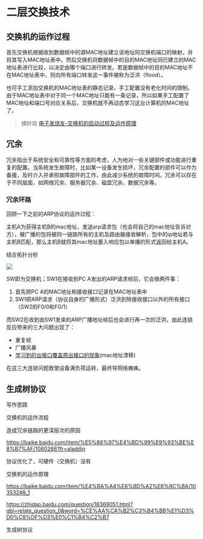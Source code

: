 # 二层交换技术

## 交换机的运作过程

首先交换机根据收到数据帧中的源MAC地址建立该地址同交换机端口的映射，并将其写入MAC地址表中。然后交换机将数据帧中的目的MAC地址同已建立的MAC地址表进行比较，以决定由哪个端口进行转发。若是数据帧中的目的MAC地址不在MAC地址表中，则向所有端口转发这一事件被称为泛洪（flood）。

也可手工添加交换机的MAC地址表的静态记录，手工配置没有老化时间的限制。由于MAC地址表中对于同一个MAC地址只能有一条记录，所以如果手工配置了MAC地址和端口号对应关系后，交换机就不再动态学习这台计算机的MAC地址了。

> 摘抄自 [电子发烧友-交换机的启动过程及运作原理](http://www.elecfans.com/instrument/579650_a.html)

## 冗余

冗余指出于系统安全和可靠性等方面的考虑，人为地对一些关键部件或功能进行重复的配置。当系统发生故障时，比如某一设备发生损坏，冗余配置的部件可以作为备援，及时介入并承担故障部件的工作，由此减少系统的故障时间。冗余可以存在于不同层面，如网络冗余、服务器冗余、磁盘冗余、数据冗余等。

### 冗余环路

回顾一下之前的ARP协议的运作过程：

主机A为获得主机B的mac地址，发送arp请求包（也会将自己的mac地址告诉对方），被广播的包将被同一链路所有的主机及路由器接收解析，包中的ip地址若与主机B匹配，那么主机B就将其mac地址塞入响应包以单播的形式返回给主机A。

结合拓扑分析

![](https://i.postimg.cc/B6zwTpNX/Snipaste-2019-10-30-18-43-42.png)

SW即为交换机；SW1在接收到PC A发出的ARP请求帧后，它会做两件事：

1. 首先把PC A的MAC地址和接收接口记录在MAC地址表中
2. SW1把ARP请求（协议自身的广播形式）泛洪到除接收接口以外的所有接口（SW2的F0/0和F0/1）

而SW2在收到由SW1发来的ARP广播地址帧后也会进行再一次的泛洪，由此连锁反应带来的三大问题出现了：

* 重复帧
* 广播风暴
* [学习到的出接口覆盖原出接口的现象](https://forum.huawei.com/enterprise/zh/thread-312929.html)(mac地址漂移)

在这三大连锁问题致使设备满负荷运转，最终导网络瘫痪。

## 生成树协议

写作思路

交换机的运作流程

造成冗余链路的更深层次的原因

https://baike.baidu.com/item/%E5%86%97%E4%BD%99%E9%93%BE%E8%B7%AF/1080266?fr=aladdin

协议优化了，可硬件（交换机）没有

交换机的运作原理

https://baike.baidu.com/item/%E4%BA%A4%E6%8D%A2%E6%9C%BA/103532#8_1


https://zhidao.baidu.com/question/18369051.html?qbl=relate_question_0&word=%CE%AA%CA%B2%C3%B4%BB%E1%D3%D0%C8%DF%D3%E0%C1%B4%C2%B7

生成树协议
